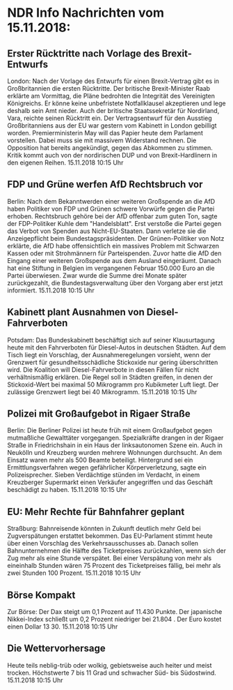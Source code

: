 # NDR Info Nachrichten vom 15.11.2018:


## Erster Rücktritte nach Vorlage des Brexit-Entwurfs
London: Nach der Vorlage des Entwurfs für einen Brexit-Vertrag gibt es in Großbritannien die ersten Rücktritte. Der britische Brexit-Minister Raab erklärte am Vormittag, die Pläne bedrohten die Integrität des Vereinigten Königreichs. Er könne keine unbefristete Notfallklausel akzeptieren und lege deshalb sein Amt nieder. Auch der britische Staatssekretär für Nordirland, Vara, reichte seinen Rücktritt ein. Der Vertragsentwurf für den Ausstieg Großbritanniens aus der EU war gestern vom Kabinett in London gebilligt worden. Premierministerin May will das Papier heute dem Parlament vorstellen. Dabei muss sie mit massivem Widerstand rechnen. Die Opposition hat bereits angekündigt, gegen das Abkommen zu stimmen. Kritik kommt auch von der nordirischen DUP und von Brexit-Hardlinern in den eigenen Reihen. 15.11.2018 10:15 Uhr 

## FDP und Grüne werfen AfD Rechtsbruch vor
Berlin: Nach dem Bekanntwerden einer weiteren Großspende an die AfD haben Politiker von FDP und Grünen schwere Vorwürfe gegen die Partei erhoben. Rechtsbruch gehöre bei der AfD offenbar zum guten Ton, sagte der FDP-Politiker Kuhle dem "Handelsblatt". Erst verstoße die Partei gegen das Verbot von Spenden aus Nicht-EU-Staaten. Dann verletze sie die Anzeigepflicht beim Bundestagspräsidenten. Der Grünen-Politiker von Notz erklärte, die AfD habe offensichtlich ein massives Problem mit Schwarzen Kassen oder mit Strohmännern für Parteispenden. Zuvor hatte die AfD den Eingang einer weiteren Großspende aus dem Ausland eingeräumt. Danach hat eine Stiftung in Belgien im vergangenen Februar 150.000 Euro an die Partei überwiesen. Zwar wurde die Summe drei Monate später zurückgezahlt, die Bundestagsverwaltung über den Vorgang aber erst jetzt informiert. 15.11.2018 10:15 Uhr 

## Kabinett plant Ausnahmen von Diesel-Fahrverboten
Potsdam: Das Bundeskabinett beschäftigt sich auf seiner Klausurtagung heute mit den Fahrverboten für Diesel-Autos in deutschen Städten. Auf dem Tisch liegt ein Vorschlag, der Ausnahmeregelungen vorsieht, wenn der Grenzwert für gesundheitsschädliche Stickoxide nur gering überschritten wird. Die Koalition will Diesel-Fahrverbote in diesen Fällen für nicht verhältnismäßig erklären. Die Regel soll in Städten greifen, in denen der Stickoxid-Wert bei maximal 50 Mikrogramm pro Kubikmeter Luft liegt. Der zulässige Grenzwert liegt bei 40 Mikrogramm. 15.11.2018 10:15 Uhr 

## Polizei mit Großaufgebot in Rigaer Straße
Berlin: Die Berliner Polizei ist heute früh mit einem Großaufgebot gegen mutmaßliche Gewalttäter vorgegangen. Spezialkräfte drangen in der Rigaer Straße in Friedrichshain in ein Haus der linksautonomen Szene ein. Auch in Neukölln und Kreuzberg wurden mehrere Wohnungen durchsucht. An dem Einsatz waren mehr als 500 Beamte beteiligt. Hintergrund sei ein Ermittlungsverfahren wegen gefährlicher Körperverletzung, sagte ein Polizeisprecher. Sieben Verdächtige stünden im Verdacht, in einem Kreuzberger Supermarkt einen Verkäufer angegriffen und das Geschäft beschädigt zu haben. 15.11.2018 10:15 Uhr 

## EU: Mehr Rechte für Bahnfahrer geplant
Straßburg: Bahnreisende könnten in Zukunft deutlich mehr Geld bei Zugverspätungen erstattet bekommen. Das EU-Parlament stimmt heute über einen Vorschlag des Verkehrsausschusses ab. Danach sollen Bahnunternehmen die Hälfte des Ticketpreises zurückzahlen, wenn sich der Zug mehr als eine Stunde verspätet. Bei einer Verspätung von mehr als eineinhalb Stunden wären 75 Prozent des Ticketpreises fällig, bei mehr als zwei Stunden 100 Prozent. 15.11.2018 10:15 Uhr 

## Börse Kompakt
Zur Börse: Der Dax steigt um 0,1 Prozent auf 11.430 Punkte. Der japanische Nikkei-Index schließt um 0,2 Prozent niedriger bei 21.804 . Der Euro kostet einen Dollar 13 30. 15.11.2018 10:15 Uhr 

## Die Wettervorhersage
Heute teils neblig-trüb oder wolkig, gebietsweise auch heiter und meist trocken. Höchstwerte 7 bis 11 Grad und schwacher Süd- bis Südostwind. 15.11.2018 10:15 Uhr 
